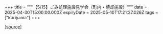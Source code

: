 +++
title = """【5/15】ごみ処理施設見学会（町内・焼却施設）"""
date = 2025-04-30T15:00:00.000Z
expiryDate = 2025-05-10T17:21:27.026Z
tags = ["kuriyama"]
+++


[[source]](https://www.town.kuriyama.hokkaido.jp/site/trash/26936.html)
